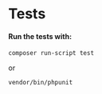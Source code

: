 # Tests
#### Run the tests with:
```Shell
composer run-script test
```
or
```Shell
vendor/bin/phpunit
```
